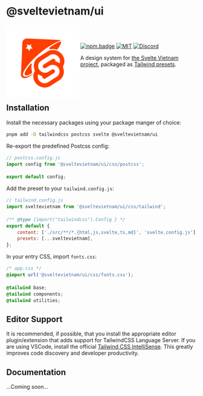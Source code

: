 # @sveltevietnam/ui

<img src="https://raw.githubusercontent.com/sveltevietnam/branding/main/sveltevietnam-logo.png" align="left" width="192" height="192"/>
<img align="left" width="0" height="192" hspace="2" vspace="2" />

<br />
<br />

[![npm.badge]][npm.link] [![MIT][license.badge]][license] [![Discord][socials.discord.badge]][socials.discord]

A design system for [the Svelte Vietnam project](https://github.com/sveltevietnam/sveltevietnam.dev), packaged as [Tailwind presets](https://tailwindcss.com/docs/presets).

<br />
<br />
<br />

## Installation

Install the necessary packages using your package manger of choice:

```bash
pnpm add -D tailwindcss postcss svelte @sveltevietnam/ui
```

Re-export the predefined Postcss config:

```javascript
// postcss.config.js
import config from '@sveltevietnam/ui/css/postcss';

export default config;
```

Add the preset to your `tailwind.config.js`:

```javascript
// tailwind.config.js
import sveltevietnam from '@sveltevietnam/ui/css/tailwind';

/** @type {import("tailwindcss").Config } */
export default {
	content: ['./src/**/*.{html,js,svelte,ts,md}', 'svelte.config.js'],
	presets: [...sveltevietnam],
};
```

In your entry CSS, import `fonts.css`:

```css
/* app.css */
@import url('@sveltevietnam/ui/css/fonts.css');

@tailwind base;
@tailwind components;
@tailwind utilities;
```

## Editor Support

It is recommended, if possible, that you install the appropriate editor plugin/extension that adds support for TailwindCSS Language Server. If you are using VSCode, install the official [Tailwind CSS IntelliSense](https://marketplace.visualstudio.com/items?itemName=bradlc.vscode-tailwindcss). This greatly improves code discovery and developer productivity.

## Documentation

...Coming soon...

[license.badge]: https://img.shields.io/badge/license-MIT-blue.svg
[license]: ./LICENSE
[npm.badge]: https://img.shields.io/npm/v/@sveltevietnam/ui
[npm.link]: https://www.npmjs.com/package/@sveltevietnam/ui
[socials.discord.badge]: https://img.shields.io/discord/1066621936546877450?color=7289da&label=Discord&logo=discord
[socials.discord]: https://discord.sveltevietnam.dev
